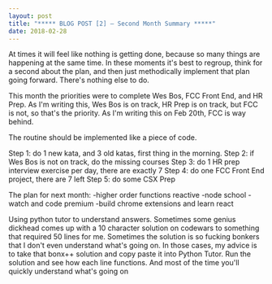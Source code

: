 ```yaml
---
layout: post
title: "***** BLOG POST [2] — Second Month Summary *****"
date: 2018-02-28
---
```


At times it will feel like nothing is getting done, because so many things are happening at the same time. In these moments it's best to regroup, think for a second about the plan, and then just methodically implement that plan going forward. There's nothing else to do.


This month the priorities were to complete Wes Bos, FCC Front End, and HR Prep. As I'm writing this, Wes Bos is on track, HR Prep is on track, but FCC is not, so that's the priority. As I'm writing this on Feb 20th, FCC is way behind.

The routine should be implemented like a piece of code.

Step 1: do 1 new kata, and 3 old katas, first thing in the morning.
Step 2: if Wes Bos is not on track, do the missing courses
Step 3: do 1 HR prep interview exercise per day, there are exactly 7
Step 4: do one FCC Front End project, there are 7 left
Step 5: do some CSX Prep

The plan for next month:
-higher order functions reactive
-node school
-watch and code premium
-build chrome extensions and learn react


Using python tutor to understand answers. Sometimes some genius dickhead comes up with a 10 character solution on codewars to something that required 50 lines for me. Sometimes the solution is so fucking bonkers that I don't even understand what's going on. In those cases, my advice is to take that bonx++ solution and copy paste it into Python Tutor. Run the solution and see how each line functions. And most of the time you'll quickly understand what's going on
